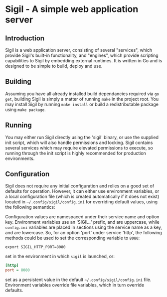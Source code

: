 # Sigil - A simple web application server

## Introduction

Sigil is a web application server, consisting of several "services", which provide Sigil's built-in functionality, and "engines", which provide scripting capabilities to Sigil by embedding external runtimes. It is written in Go and is designed to be simple to build, deploy and use.

## Building

Assuming you have all already installed build dependancies required via `go get`, building Sigil is simply a matter of running `make` in the project root. You may install Sigil by running `make install` or build a redistributable package using `make package`.

## Running

You may either run Sigil directly using the 'sigil' binary, or use the supplied init script, which will also handle permissions and locking. Sigil contains several services which may require elevated permissions to execute, so running through the init script is highly recommended for production environments.

## Configuration

Sigil does not require any initial configuration and relies on a good set of defaults for operation. However, it can either use environment variables, or a local configuration file (which is created automatically if it does not exist) located in `~/.config/sigil/config.ini` for overriding default values, using the following semantics:

Configuration values are namespaced under their service name and option key. Environment variables use an 'SIGIL_' prefix, and are uppercase, while `config.ini` variables are placed in sections using the service name as a key, and are lowercase. So, for an option 'port' under service 'http', the following methods could be used to set the corresponding variable to `8080`:

```shell
export SIGIL_HTTP_PORT=8080
```

set in the environment in which `sigil` is launched, or:

```ini
[http]
port = 8080
```

set as a persistent value in the default `~/.config/sigil/config.ini` file. Environment variables override file variables, which in turn override defaults.